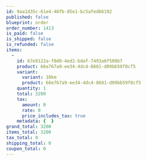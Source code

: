 ```yaml
---
id: 9aa1d35c-61e4-40fb-85e1-bc5afed66192
published: false
blueprint: order
order_number: 1413
is_paid: false
is_shipped: false
is_refunded: false
items:
  -
    id: 67e9122a-f0d0-4ed2-bdef-7493a6f509b7
    product: 66e767a9-ee34-4dc4-8681-d09bb59f0cf5
    variant:
      variant: 10km
      product: 66e767a9-ee34-4dc4-8681-d09bb59f0cf5
    quantity: 1
    total: 3200
    tax:
      amount: 0
      rate: 0
      price_includes_tax: true
    metadata: {  }
grand_total: 3200
items_total: 3200
tax_total: 0
shipping_total: 0
coupon_total: 0
---
```

